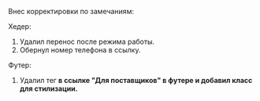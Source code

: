 Внес корректировки по замечаниям:

Хедер:
1. Удалил перенос после режима работы.
2. Обернул номер телефона в ссылку.

Футер:
1. Удалил тег <b> в ссылке "Для поставщиков" в футере и добавил класс для стилизации.
